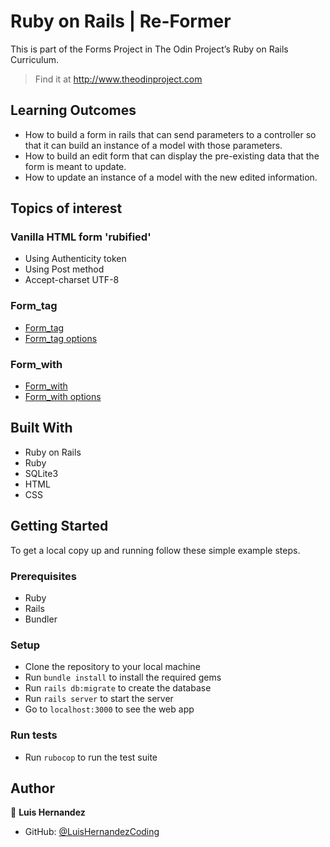 # Ruby on Rails | Re-Former
This is part of the Forms Project in The Odin Project’s Ruby on Rails Curriculum.

> Find it at http://www.theodinproject.com

## Learning Outcomes
- How to build a form in rails that can send parameters to a controller so that it can build an instance of a model with those parameters.
- How to build an edit form that can display the pre-existing data that the form is meant to update.
- How to update an instance of a model with the new edited information.

## Topics of interest

### Vanilla HTML form 'rubified'
- Using Authenticity token
- Using Post method
- Accept-charset UTF-8

### Form_tag
- [Form_tag](http://api.rubyonrails.org/classes/ActionView/Helpers/FormTagHelper.html#method-i-form_tag)
- [Form_tag options](http://api.rubyonrails.org/classes/ActionView/Helpers/FormTagHelper.html#method-i-text_field_tag)

### Form_with
- [Form_with](http://api.rubyonrails.org/classes/ActionView/Helpers/FormHelper.html#method-i-form_with)
- [Form_with options](http://api.rubyonrails.org/classes/ActionView/Helpers/FormHelper.html#method-i-text_field)

## Built With

- Ruby on Rails
- Ruby
- SQLite3
- HTML
- CSS

## Getting Started

To get a local copy up and running follow these simple example steps.

### Prerequisites

- Ruby
- Rails
- Bundler

### Setup

- Clone the repository to your local machine
- Run `bundle install` to install the required gems
- Run `rails db:migrate` to create the database
- Run `rails server` to start the server
- Go to `localhost:3000` to see the web app

### Run tests

- Run `rubocop` to run the test suite

## Author

👤 **Luis Hernandez**

- GitHub: [@LuisHernandezCoding](https://github.com/LuisHernandezCoding)